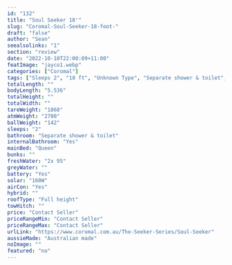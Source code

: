 ```yaml
---
id: "132"
title: "Soul Seeker 18'"
slug: "Coromal-Soul-Seeker-18-foot-"
draft: "false"
author: "Sean"
seealsolinks: "1"
section: "review"
date: "2022-10-10T22:00:09+11:00"
featImage: "jayco1.webp"
categories: ["Coromal"]
tags: ["Sleeps 2", "18 ft", "Unknown Type", "Separate shower & toilet", "Full height", "Price Unknown"]
totalLength: ""
bodyLength: "5.536"
totalHeight: ""
totalWidth: ""
tareWeight: "1868"
atmWeight: "2700"
ballWeight: "142"
sleeps: "2"
bathroom: "Separate shower & toilet"
internalBathroom: "Yes"
mainBed: "Queen"
bunks: ""
freshWater: "2x 95"
greyWater: ""
battery: "Yes"
solar: "160W"
airCon: "Yes"
hybrid: ""
roofType: "Full height"
towHitch: ""
price: "Contact Seller"
priceRangeMin: "Contact Seller"
priceRangeMax: "Contact Seller"
urlLink: "https://www.coromal.com.au/The-Seeker-Series/Soul-Seeker"
aussieMade: "Australian made"
noImage: ""
featured: "no"
---
```

